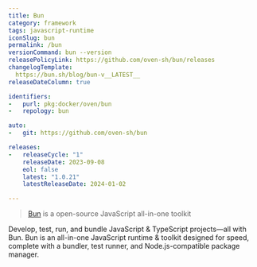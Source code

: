 ```yaml
---
title: Bun
category: framework
tags: javascript-runtime
iconSlug: bun
permalink: /bun
versionCommand: bun --version
releasePolicyLink: https://github.com/oven-sh/bun/releases
changelogTemplate: 
  https://bun.sh/blog/bun-v__LATEST__
releaseDateColumn: true

identifiers:
-   purl: pkg:docker/oven/bun
-   repology: bun

auto:
-   git: https://github.com/oven-sh/bun

releases:
-   releaseCycle: "1"
    releaseDate: 2023-09-08
    eol: false
    latest: "1.0.21"
    latestReleaseDate: 2024-01-02

---
```


> [Bun](https://bun.sh/) is a open-source JavaScript all-in-one toolkit

Develop, test, run, and bundle JavaScript & TypeScript projects—all with Bun.
Bun is an all-in-one JavaScript runtime & toolkit designed for speed, complete with a bundler, test runner, and Node.js-compatible package manager.
